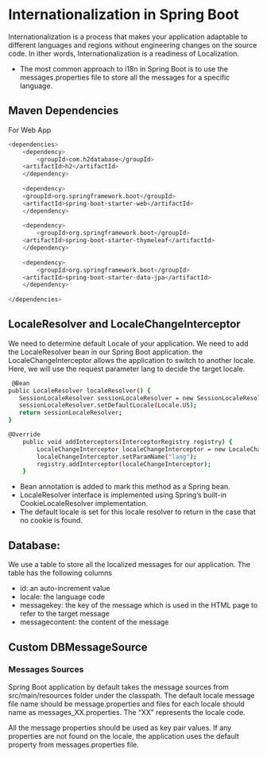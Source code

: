 # Internationalization in Spring Boot

Internationalization is a process that makes your application adaptable to different languages and regions without engineering
changes on the source code. In ither words, Internationalization is a readiness of Localization.
* The most common approach to i18n in Spring Boot is to use the messages.properties file to store all the messages for a specific language.

## Maven Dependencies
For Web App
```sh
<dependencies>
    <dependency>
        <groupId>com.h2database</groupId>
	<artifactId>h2</artifactId>
    </dependency>
		
    <dependency>
	<groupId>org.springframework.boot</groupId>
	<artifactId>spring-boot-starter-web</artifactId>
    </dependency>
		
    <dependency>
        <groupId>org.springframework.boot</groupId>
	<artifactId>spring-boot-starter-thymeleaf</artifactId>
    </dependency>
		
    <dependency>
        <groupId>org.springframework.boot</groupId>
	<artifactId>spring-boot-starter-data-jpa</artifactId>
    </dependency>
		
</dependencies>
```
## LocaleResolver and LocaleChangeInterceptor
We need to determine default Locale of your application. We need to add the LocaleResolver bean in our Spring Boot application.
the LocaleChangeInterceptor allows the application to switch to another locale. Here, 
we will use the request parameter lang to decide the target locale.

```sh
 @Bean
public LocaleResolver localeResolver() {
   SessionLocaleResolver sessionLocaleResolver = new SessionLocaleResolver();
   sessionLocaleResolver.setDefaultLocale(Locale.US);
   return sessionLocaleResolver;
}

@Override
    public void addInterceptors(InterceptorRegistry registry) {
        LocaleChangeInterceptor localeChangeInterceptor = new LocaleChangeInterceptor();
        localeChangeInterceptor.setParamName("lang");
        registry.addInterceptor(localeChangeInterceptor);
    }
  ```
  
* Bean annotation is added to mark this method as a Spring bean.
* LocaleResolver interface is implemented using Spring’s built-in CookieLocaleResolver implementation.
* The default locale is set for this locale resolver to return in the case that no cookie is found.
## Database:
We use a table to store all the localized messages for our application. The table has the following columns
* id: an auto-increment value
* locale: the language code
* messagekey: the key of the message which is used in the HTML page to refer to the target message
* messagecontent: the content of the message

## Custom DBMessageSource

### Messages Sources
Spring Boot application by default takes the message sources from src/main/resources folder under the classpath. 
The default locale message file name should be message.properties and files for each locale should name as messages_XX.properties. 
The “XX” represents the locale code.

All the message properties should be used as key pair values. If any properties are not found on the locale, 
the application uses the default property from messages.properties file.